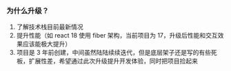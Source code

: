 ### 为什么升级？

1. 了解技术栈目前最新情况
2. 提升性能（如 react 18 使用 fiber 架构，当前项目为 17，升级后性能和交互效果应该能极大提升）
3. 项目是 3 年前创建，中间虽然陆陆续续迭代，但是底层架子还是写的有些死板，扩展性差，希望通过此次升级提升开发体验，同时把项目捡起来


